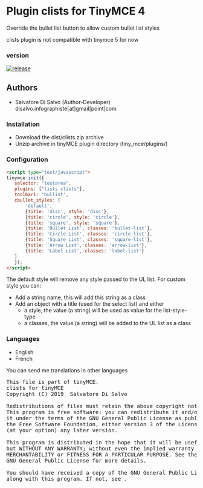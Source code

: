 Plugin clists for TinyMCE 4
===========================

Override the bullet list button to allow custom bullet list styles

clists plugin is not compatible with tinymce 5 for now

### version 

[![release](https://img.shields.io/github/release/xarksass/tinymce-plugin-clists.svg)](https://github.com/xarksass/tinymce-plugin-clists/releases/latest)


Authors
-------

 * Salvatore Di Salvo (Author-Developer) disalvo.infographiste[at]gmail[point]com

### Installation
 * Download the dist/clists.zip archive
 * Unzip archive in tinyMCE plugin directory (tiny_mce/plugins/)

### Configuration
 ```html
<script type="text/javascript">
tinymce.init({
	selector: "textarea",
	plugins: ["lists clists"],
	toolbar1: 'bullist',
	cbullet_styles: [
        'default',
        {title: 'disc', style: 'disc'},
        {title: 'circle', style: 'circle'},
        {title: 'square', style: 'square'},
        {title: 'Bullet List', classes: 'bullet-list'},
        {title: 'Circle List', classes: 'circle-list'},
        {title: 'Square List', classes: 'square-list'},
        {title: 'Arrow List', classes: 'arrow-list'},
        {title: 'Label List', classes: 'label-list'}
    ]
	});
</script>
```

The default style will remove any style passed to the UL list.
For custom style you can:
 * Add a string name, this will add this string as a class
 * Add an object with a title (used for the select list) and either
    * a style, the value (a string) will be used as value for the list-style-type
    * a classes, the value (a string) will be added to the UL list as a class

### Languages
 * English
 * French
 
You can send me translations in other languages

<pre>
This file is part of tinyMCE.
clists for tinyMCE
Copyright (C) 2019  Salvatore Di Salvo <disalvo.infographiste[at]gmail[dot]com>

Redistributions of files must retain the above copyright notice.
This program is free software: you can redistribute it and/or modify
it under the terms of the GNU General Public License as published by
the Free Software Foundation, either version 3 of the License, or
(at your option) any later version.

This program is distributed in the hope that it will be useful,
but WITHOUT ANY WARRANTY; without even the implied warranty of
MERCHANTABILITY or FITNESS FOR A PARTICULAR PURPOSE. See the
GNU General Public License for more details.

You should have received a copy of the GNU General Public License
along with this program. If not, see <http://www.gnu.org/licenses/>.
</pre>
